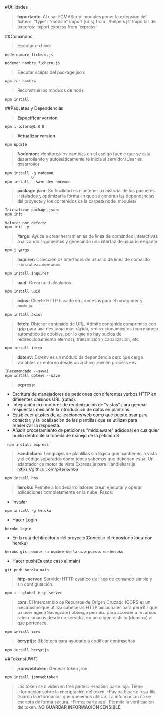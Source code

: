 #Utilidades

> **Importante:** Al usar ECMAScript modules poner la extension del fichero.
> "type": "module"
> import {urls} from './helpers.js'
> Importar de terceros:
> import express from 'express'

##Comandos

> Ejecutar archivo:

```shell
node nombre_fichero.js

nodemon nombre_fichero.js
```

> Ejecutar scripts del package.json:

```shell
npm run nombre
```

> Reconstruir los módulos de node:

```shell
npm install
```

##Paquetes y Dependencias

> **Especificar version**

```shell
npm i colors@1.0.0
```

> **Actualizar version**

```shell
npm update
```

> **Nodemon:** Monitorea los cambios en el código fuente que se esta desarrollando y automáticamente re inicia el servidor.(Usar en desarrollo)

```shell
npm install -g nodemon
            O
npm install --save-dev nodemon
```

> **package.json:** Su finalidad es mantener un historial de los paquetes instalados y optimizar la forma en que se generan las dependencias del proyecto y los contenidos de la carpeta node_modules/

```shell
Inicializar package.json:
npm init

Valores por defecto
npm init -y
```

> **Yargs:** Ayuda a crear herramientas de línea de comandos interactivas analizando argumentos y generando una interfaz de usuario elegante

```shell
npm i yargs
```

> **Inquirer:** Colección de interfaces de usuario de línea de comando interactivas comunes.

```shell
npm install inquirer
```

> **uuid:** Crear uuid aleatorios.

```shell
npm install uuid
```

> **axios:** Cliente HTTP basado en promesas para el navegador y node.js.

```shell
npm install axios
```

> **fetch:** Obtener contenido de URL. Admite contenido comprimido con gzip para una descarga más rápida, redireccionamientos (con manejo automático de cookies, por lo que no hay bucles de redireccionamiento eternos), transmisión y canalización, etc

```shell
npm install fetch
```

> **dotenv:** Dotenv es un módulo de dependencia cero que carga variables de entorno desde un archivo .env en process.env

```shell
(Recomendado --save)
npm install dotenv --save
```

> **express:**

- Escritura de manejadores de peticiones con diferentes verbos HTTP en diferentes caminos URL (rutas).
- Integración con motores de renderización de "vistas" para generar respuestas mediante la introducción de datos en plantillas.
- Establecer ajustes de aplicaciones web como qué puerto usar para conectar, y la localización de las plantillas que se utilizan para renderizar la respuesta.
- Añadir procesamiento de peticiones "middleware" adicional en cualquier punto dentro de la tubería de manejo de la petición.S

```shell
 npm install express
```

> **Handlebars:** Lenguajes de plantillas sin lógica que mantienen la vista y el código separados como todos sabemos que deberían estar.
> Un adaptador de motor de vista Express.js para Handlebars.js
> https://github.com/pillarjs/hbs

```shell
npm install hbs
```

> **heroku:** Permite a los desarrolladores crear, ejecutar y operar aplicaciones completamente en la nube.
> Pasos:

- Instalar

```shell
npm install -g heroku
```

- Hacer Login

```shell
heroku login
```

- En la ruta del directorio del proyecto(Conectar el repositorio local con heroku)

```shell
heroku git:remote -a nombre-de-la-app-puesto-en-heroku
```

- Hacer push(En este caso al main)

```shell
git push heroku main
```

> **http-server:** Servidor HTTP estático de línea de comando simple y sin configuración.

```shell
npm i --global http-server
```

> **cors:** El Intercambio de Recursos de Origen Cruzado (CORS es un mecanismo que utiliza cabeceras HTTP adicionales para permitir que un user agent(Navegador) obtenga permiso para acceder a recursos seleccionados desde un servidor, en un origen distinto (dominio) al que pertenece.

```shell
npm install cors
```

> **bcryptjs:** Biblioteca para ayudarte a codificar contraseñas

```shell
npm install bcryptjs
```

##Tokens(JWT)

> **jsonwebtoken:** Generar token json.

```shell
npm install jsonwebtoken
```

> Los token se dividen en tres partes:
> -Header: parte roja. Tiene información sobre la encriptación del token.
> -Payload: parte rosa-lila. Guarda la información que queremos utilizar. La información no se encripta de forma segura.
> -Firma: parte azul. Permite la verificación del token.
> **NO GUARDAR INFORMACIÓN SENSIBLE**
